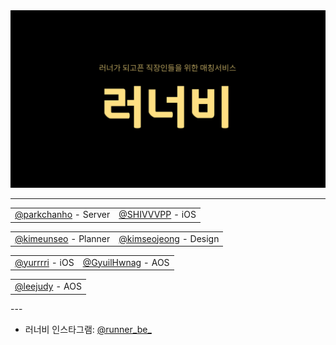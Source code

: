<img src="/art/logo/github-title.jpg" />

---

<table align="center">
	<tr align="center">
		<td><a href="https://github.com/great-park">@parkchanho</a> - Server</td>
		<td><a href="https://github.com/SHIVVVPP">@SHIVVVPP</a> - iOS</td>
	</tr>
</table>

<table align="center">
	<tr align="center">
		<td><a href="https://github.com/plannermango">@kimeunseo</a> - Planner</td>
		<td><a href="https://github.com/kimseojeong">@kimseojeong</a> - Design</td>
	</tr>	
</table>
<table align="center">
	<tr align="center">
		<td><a href="https://github.com/yurrrri">@yurrrri</a> - iOS</td>
		<td><a href="https://github.com/Gyuil-Hwnag">@GyuilHwnag</a> - AOS</td>
	</tr>	
</table>
<table align = "center">
	<tr align = "center">
		<td><a href = "https://github.com/leejudy1017">@leejudy</a> - AOS</td>
	</tr>
</table>
---

- 러너비 인스타그램: [@runner_be_](https://www.instagram.com/runner_be_/)

